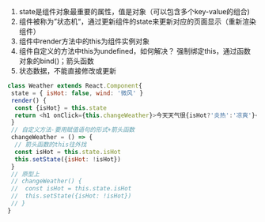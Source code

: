 1. state是组件对象最重要的属性，值是对象（可以包含多个key-value的组合)
2. 组件被称为”状态机“，通过更新组件的state来更新对应的页面显示（重新渲染组件）
3. 组件中render方法中的this为组件实例对象
4. 组件自定义的方法中this为undefined，如何解决？ 强制绑定this，通过函数对象的bind()；箭头函数
5. 状态数据，不能直接修改或更新

```js
class Weather extends React.Component{
 state = { isHot: false, wind: '微风' }
 render() {
  const {isHot} = this.state
  return <h1 onClick={this.changeWeather}>今天天气很{isHot?'炎热':'凉爽'}</h1>
 }
 // 自定义方法-要用赋值语句的形式+箭头函数
 changeWeather = () => {
  // 箭头函数的this往外找
  const isHot = this.state.isHot
  this.setState({isHot: !isHot})
 }
 // 原型上
 // changeWeather() {
 //  const isHot = this.state.isHot
 //  this.setState({isHot: !isHot})
 // }
}
```